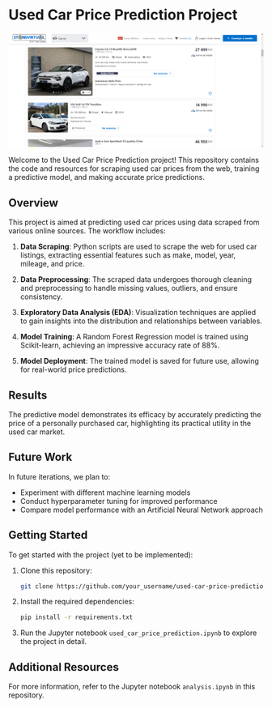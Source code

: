 # Used Car Price Prediction Project

![Used Car Price Prediction](img/standvirtual.png)

Welcome to the Used Car Price Prediction project! This repository contains the code and resources for scraping used car prices from the web, training a predictive model, and making accurate price predictions.

## Overview

This project is aimed at predicting used car prices using data scraped from various online sources. The workflow includes:

1. **Data Scraping**: Python scripts are used to scrape the web for used car listings, extracting essential features such as make, model, year, mileage, and price.

2. **Data Preprocessing**: The scraped data undergoes thorough cleaning and preprocessing to handle missing values, outliers, and ensure consistency.

3. **Exploratory Data Analysis (EDA)**: Visualization techniques are applied to gain insights into the distribution and relationships between variables.

4. **Model Training**: A Random Forest Regression model is trained using Scikit-learn, achieving an impressive accuracy rate of 88%.

5. **Model Deployment**: The trained model is saved for future use, allowing for real-world price predictions.

## Results

The predictive model demonstrates its efficacy by accurately predicting the price of a personally purchased car, highlighting its practical utility in the used car market.

## Future Work

In future iterations, we plan to:

- Experiment with different machine learning models
- Conduct hyperparameter tuning for improved performance
- Compare model performance with an Artificial Neural Network approach

## Getting Started

To get started with the project (yet to be implemented):

1. Clone this repository:

   ```bash
   git clone https://github.com/your_username/used-car-price-prediction.git
   ```

2. Install the required dependencies:

   ```bash
   pip install -r requirements.txt
   ```

3. Run the Jupyter notebook `used_car_price_prediction.ipynb` to explore the project in detail.

## Additional Resources

For more information, refer to the Jupyter notebook `analysis.ipynb` in this repository.
